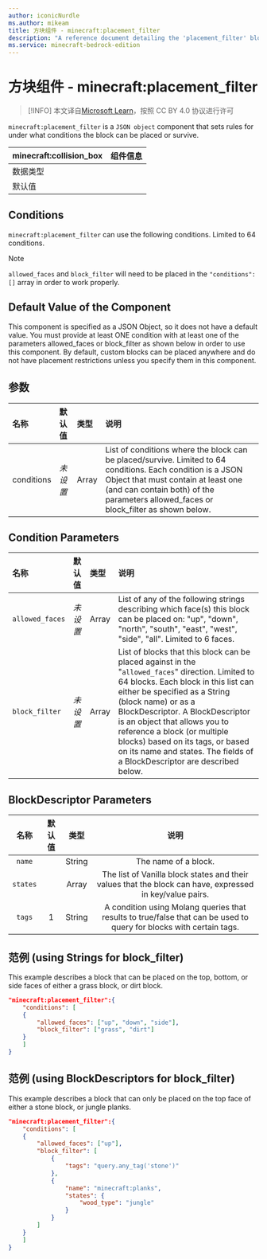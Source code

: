```yaml
---
author: iconicNurdle
ms.author: mikeam
title: 方块组件 - minecraft:placement_filter
description: "A reference document detailing the 'placement_filter' block component"
ms.service: minecraft-bedrock-edition
---
```


# 方块组件 - minecraft:placement_filter

> [!INFO]
> 本文译自[Microsoft Learn](https://learn.microsoft.com/en-us/minecraft/creator/)，按照 CC BY 4.0 协议进行许可

`minecraft:placement_filter` is a `JSON object` component that sets rules for under what conditions the block can be placed or survive.

| minecraft:collision_box | 组件信息 |
| ----------------------- | -------- |
| 数据类型                |          |
| 默认值                  |          |

## Conditions

`minecraft:placement_filter` can use the following conditions. Limited to 64 conditions.

> [!NOTE]
> `allowed_faces` and `block_filter` will need to be placed in the `"conditions":[]` array in order to work properly.

## Default Value of the Component

This component is specified as a JSON Object, so it does not have a default value. You must provide at least ONE condition with at least one of the parameters allowed_faces or  block_filter as shown below in order to use this component. By default, custom blocks can be placed anywhere and do not have placement restrictions unless you specify them in this component.

## 参数

| 名称 | 默认值 | 类型 | 说明  |
|:----------|:----------|:----------|:----------|
|conditions | *未设置* | Array	| List of conditions where the block can be placed/survive. Limited to 64 conditions. Each condition is a JSON Object that must contain at least one (and can contain both)  of the parameters allowed_faces or  block_filter as shown below.|

## Condition Parameters

| 名称 | 默认值 | 类型 | 说明  |
|:----------|:----------|:----------|:----------|
|`allowed_faces`|*未设置*| Array| List of any of the following strings describing which face(s) this block can be placed on: "up", "down", "north", "south", "east", "west", "side", "all". Limited to 6 faces. |
| `block_filter`|*未设置*| Array | List of blocks that this block can be placed against in the "`allowed_faces`" direction. Limited to 64 blocks. Each block in this list can either be specified as a String (block name) or as a BlockDescriptor. A BlockDescriptor is an object that allows you to reference a block (or multiple blocks) based on its tags, or based on its name and states. The fields of a BlockDescriptor are described below. |

## BlockDescriptor Parameters

| 名称 | 默认值 | 类型 | 说明  |
|:-----------:|:-----------:|:-----------:|:-----------:|
| `name`| | String| The name of a block. |
| `states`| | Array| The list of Vanilla block states and their values that the block can have, expressed in key/value pairs. |
| `tags`| 1| String| A condition using Molang queries that results to true/false that can be used to query for blocks with certain tags. |

## 范例 (using Strings for block_filter)

This example describes a block that can be placed on the top, bottom, or side faces of either a grass block, or dirt block.

```json
"minecraft:placement_filter":{
    "conditions": [
    {
        "allowed_faces": ["up", "down", "side"],
        "block_filter": ["grass", "dirt"]
    }
    ]
}
```

## 范例 (using BlockDescriptors for block_filter)

This example describes a block that can only be placed on the top face of either a stone block, or jungle planks.

```json
"minecraft:placement_filter":{
    "conditions": [
    {
        "allowed_faces": ["up"],
        "block_filter": [
            {
                "tags": "query.any_tag('stone')"
            },
            {
                "name": "minecraft:planks",
                "states": {
                    "wood_type": "jungle"
                }
            }
        ]
    }
    ]
}
```
